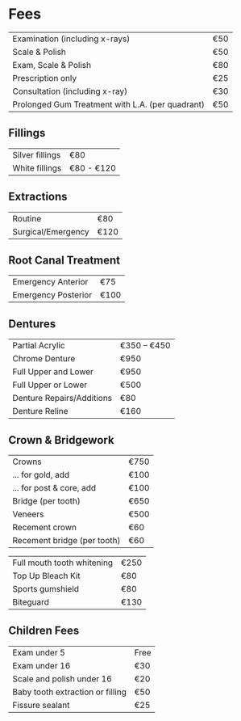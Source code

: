 # Fees

|                                   |             |
|-----------------------------------|-------------|
| Examination (including x-rays)    | €50         |
| Scale & Polish                    | €50         |
| Exam, Scale & Polish              | €80         |
| Prescription only                 | €25         |
| Consultation (including x-ray)    | €30         |
| Prolonged Gum Treatment with L.A. (per quadrant) | €50    |

## Fillings

|                                   |             |
|-----------------------------------|-------------|
| Silver fillings                   | €80         |
| White fillings                    | €80 - €120  |

## Extractions

|                                   |             |
|-----------------------------------|-------------|
| Routine                           | €80         |
| Surgical/Emergency                | €120        |

## Root Canal Treatment

|                                   |             |
|-----------------------------------|-------------|
| Emergency Anterior                | €75         |
| Emergency Posterior               | €100        |

## Dentures

|                                   |             |
|-----------------------------------|-------------|
| Partial Acrylic                   | €350 – €450 |
| Chrome Denture                    | €950        |
| Full Upper and Lower              | €950        |
| Full Upper or Lower               | €500        |
| Denture Repairs/Additions         | €80         |
| Denture Reline                    | €160

## Crown & Bridgework

|                                   |             |
|-----------------------------------|-------------|
| Crowns                            | €750        |
| ... for gold, add                 | €100        |
| ... for post & core, add          | €100        |
| Bridge (per tooth)                | €650        |
| Veneers                           | €500        |
| Recement crown                    | €60         |
| Recement bridge (per tooth)       | €60         |

|                                   |             |
|-----------------------------------|-------------|
| Full mouth tooth whitening        | €250  
| Top Up Bleach Kit                 | €80
| Sports gumshield                  | €80         |
| Biteguard                         | €130        |

## Children Fees

|                                   |             |
|-----------------------------------|-------------|
| Exam under 5                      | Free   |
| Exam under 16                     | €30         |
| Scale and polish under 16         | €20         |
| Baby tooth extraction or filling  | €50         |
| Fissure sealant                   | €25         |
